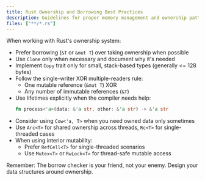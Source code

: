 ```yaml
---
title: Rust Ownership and Borrowing Best Practices
description: Guidelines for proper memory management and ownership patterns in Rust
files: ["**/*.rs"]
---
```


When working with Rust's ownership system:

- Prefer borrowing (`&T` or `&mut T`) over taking ownership when possible
- Use `Clone` only when necessary and document why it's needed
- Implement `Copy` trait only for small, stack-based types (generally <= 128 bytes)
- Follow the single-writer XOR multiple-readers rule:
  - One mutable reference (`&mut T`) XOR
  - Any number of immutable references (`&T`)
- Use lifetimes explicitly when the compiler needs help:
  ```rust
  fn process<'a>(data: &'a str, other: &'a str) -> &'a str
  ```
- Consider using `Cow<'a, T>` when you need owned data only sometimes
- Use `Arc<T>` for shared ownership across threads, `Rc<T>` for single-threaded cases
- When using interior mutability:
  - Prefer `RefCell<T>` for single-threaded scenarios
  - Use `Mutex<T>` or `RwLock<T>` for thread-safe mutable access

Remember: The borrow checker is your friend, not your enemy. Design your data structures around ownership. 